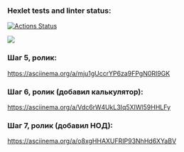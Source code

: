### Hexlet tests and linter status:
[![Actions Status](https://github.com/Ser054/java-project-61/workflows/hexlet-check/badge.svg)](https://github.com/Ser054/java-project-61/actions)

<a href="https://codeclimate.com/github/Ser054/java-project-61/maintainability"><img src="https://api.codeclimate.com/v1/badges/70c7c53516e4d4e77b38/maintainability" /></a>

### Шаг 5, ролик:
https://asciinema.org/a/mju1gUccrYP6za9FPgN0RI9GK

### Шаг 6, ролик (добавил калькулятор):
https://asciinema.org/a/Vdc6rW4UkL3Iq5XIWl59HHLFy

### Шаг 7, ролик (добавил НОД):
https://asciinema.org/a/o8xgHHAXUFRIP93NhHd6XYaBV


